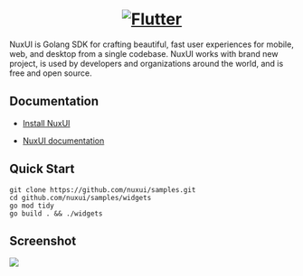 <a href="https://nuxui.org/">
  <h1 align="center">
    <picture>
      <source media="(prefers-color-scheme: dark)" srcset="https://gitee.com/nuxui/website/raw/master/static/logo.svg">
      <img alt="Flutter" src="https://gitee.com/nuxui/website/raw/master/static/logo.svg">
    </picture>
  </h1>
</a>

NuxUI is Golang SDK for crafting beautiful, fast user experiences for mobile, web, and desktop from a single codebase. NuxUI works with brand new project, is used by developers and organizations around the world, and is free and open source.

## Documentation

* [Install NuxUI](https://nuxui.org/start/install/)

* [NuxUI documentation](https://nuxui.org/)

## Quick Start
```
git clone https://github.com/nuxui/samples.git
cd github.com/nuxui/samples/widgets
go mod tidy
go build . && ./widgets
```
## Screenshot

![](https://gitee.com/nuxui/website/raw/master/static/samples/screenshot_widgets.jpg)
